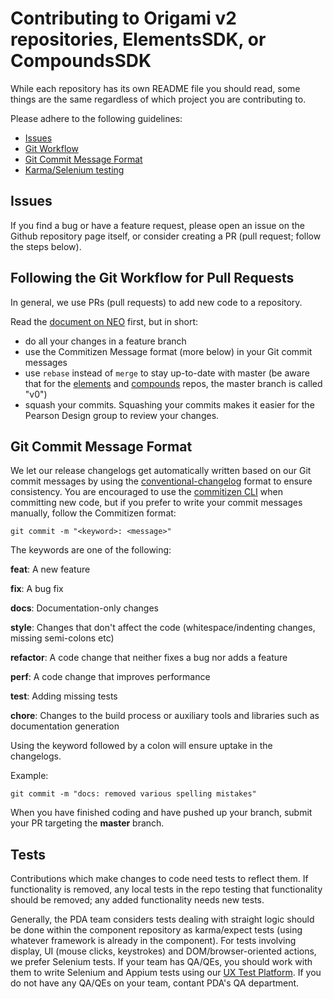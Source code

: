 # Contributing to Origami v2 repositories, ElementsSDK, or CompoundsSDK

While each repository has its own README file you should read, some things are the same regardless of which project you are contributing to.

Please adhere to the following guidelines:

- [Issues](#issues)
- [Git Workflow](#git-workflow)
- [Git Commit Message Format](#commit-message-format)
- [Karma/Selenium testing](#testing)


## <a name="issues"></a> Issues

If you find a bug or have a feature request, please open an issue on the Github repository page itself, or consider creating a PR (pull request; follow the steps below).

## <a name="git-workflow"></a> Following the Git Workflow for Pull Requests

In general, we use PRs (pull requests) to add new code to a repository.

Read the [document on NEO](https://neo.pearson.com/docs/DOC-279914) first, but in short: 

* do all your changes in a feature branch 
* use the Commitizen Message format (more below) in your Git commit messages
* use  `rebase` instead of `merge` to stay up-to-date with master (be aware that for the [elements](https://github.com/Pearson-Higher-Ed/elements/) and [compounds](https://github.com/Pearson-Higher-Ed/compounds/) repos, the master branch is called "v0")
* squash your commits. Squashing your commits makes it easier for the Pearson Design group to review your changes.

## <a name="commit-message-format"></a> Git Commit Message Format

We let our release changelogs get automatically written based on our Git commit messages by using the [conventional-changelog](https://github.com/ajoslin/conventional-changelog) format to ensure consistency. You are encouraged to use the [commitizen CLI](https://github.com/commitizen/cz-cli) when committing new code, but if you prefer to write your commit messages manually, follow the Commitizen format:

```
git commit -m "<keyword>: <message>"
```

The keywords are one of the following:

**feat**: A new feature

**fix**: A bug fix

**docs**: Documentation-only changes

**style**: Changes that don't affect the code (whitespace/indenting changes, missing semi-colons etc)

**refactor**: A code change that neither fixes a bug nor adds a feature

**perf**: A code change that improves performance

**test**: Adding missing tests

**chore**: Changes to the build process or auxiliary tools and libraries such as documentation generation


Using the keyword followed by a colon will ensure uptake in the changelogs.

Example:

```
git commit -m "docs: removed various spelling mistakes"
```

When you have finished coding and have pushed up your branch, submit your PR targeting the **master** branch.

## <a name="testing"></a> Tests

Contributions which make changes to code need tests to reflect them. If functionality is removed, any local tests in the repo testing that functionality should be removed; any added functionality needs new tests.

Generally, the PDA team considers tests dealing with straight logic should be done within the component repository as karma/expect tests (using whatever framework is already in the component). For tests involving display, UI (mouse clicks, keystrokes) and DOM/browser-oriented actions, we prefer Selenium tests. If your team has QA/QEs, you should work with them to write Selenium and Appium tests using our [UX Test Platform](https://github.com/Pearson-Higher-Ed/ux-test-platform). If you do not have any QA/QEs on your team, contant PDA's QA department.

